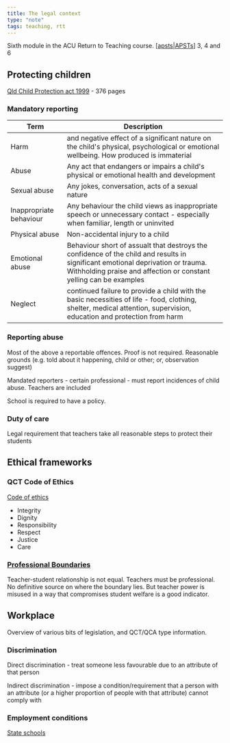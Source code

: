 ```yaml
---
title: The legal context
type: "note"
tags: teaching, rtt
---
```




Sixth module in the ACU Return to Teaching course. [[apsts|APSTs]] 3, 4 and 6 

## Protecting children

[Qld Child Protection act 1999](https://www.legislation.qld.gov.au/view/pdf/inforce/2018-12-01/act-1999-010) - 376 pages

### Mandatory reporting

| Term | Description |
| --- | --- |
| Harm | and negative effect of a significant nature on the child's physical, psychological or emotional wellbeing. How produced is immaterial |
| Abuse | Any act that endangers or impairs a child's physical or emotional health and development |
| Sexual abuse | Any jokes, conversation, acts of a sexual nature |
| Inappropriate behaviour | Any behaviour the child views as inappropriate speech or unnecessary contact - especially when familiar, length or uninvited |
| Physical abuse | Non-accidental injury to a child |
| Emotional abuse | Behaviour short of assualt that destroys the confidence of the child and results in significant emotional deprivation or trauma. Withholding praise and affection or constant yelling can be examples  |
| Neglect | continued failure to provide a child with the basic necessities of life - food, clothing, shelter, medical attention, supervision, education and protection from harm |

### Reporting abuse

Most of the above a reportable offences. Proof is not required. Reasonable grounds (e.g. told about it happening, child or other; or, observation suggest)

Mandated reporters - certain professional - must report incidences of child abuse. Teachers are included

School is required to have a policy.

### Duty of care

Legal requirement that teachers take all reasonable steps to protect their students

## Ethical frameworks

### QCT Code of Ethics

[Code of ethics](https://cdn.qct.edu.au/pdf/CodeOfEthicsPoster20081215.pdf?_ga=2.258563586.961154024.1606180525-1213280136.1605248249)

- Integrity 
- Dignity 
- Responsibility 
- Respect 
- Justice
- Care

### [Professional Boundaries](https://cdn.qct.edu.au/pdf/Professional%20Boundaries%20-%20A%20Guideline%20for%20Queensland%20Teachers.pdf)

Teacher-student relationship is not equal. Teachers must be professional. No definitive source on where the boundary lies. But teacher power is misused in a way that compromises student welfare is a good indicator.

## Workplace

Overview of various bits of legislation, and QCT/QCA type information.

### Discrimination

Direct discrimination - treat someone less favourable due to an attribute of that person

Indirect discrimination - impose a condition/requirement that a person with an attribute (or a higher proportion of people with that attribute) cannot comply with  

### Employment conditions

[State schools](https://alt-qed.qed.qld.gov.au/working-with-us/induction/department/human-resources/salary-and-conditions-of-employment)

[//begin]: # "Autogenerated link references for markdown compatibility"
[apsts|APSTs]: ../apsts "Australian Professional Standards for Teachers"
[//end]: # "Autogenerated link references"